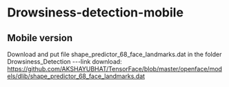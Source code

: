 # Drowsiness-detection-mobile
Mobile version
-----------------------------------------------------------------------------
Download and put file shape_predictor_68_face_landmarks.dat in the folder Drowsiness_Detection ---link download: https://github.com/AKSHAYUBHAT/TensorFace/blob/master/openface/models/dlib/shape_predictor_68_face_landmarks.dat
